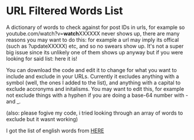 # URL Filtered Words List

A dictionary of words to check against for post IDs in urls, for example so youtube.com/watch?v=**watch**XXXXXX never shows up, there are many reasons you may want to do this: for example a url may imply its offical (such as ?updateXXXXX) etc, and so no swears show up. It's not a super big issue since its unlikely one of them shows up anyway but if you were looking for said list: here it is!

You can download the code and edit it to change for what you want to include and exclude in your URLs. Currently it excludes anything with a symbol (well, the ones I added to the list), and anything with a capital to exclude accronyms and initalisms. You may want to edit this, for example not exclude things with a hyphen if you are doing a base-64 number with - and _. 

(also: please fogive my code, i tried looking through an array of words to exclude but it wasnt working)


I got the list of english words from [HERE](https://github.com/dwyl/english-words/)
